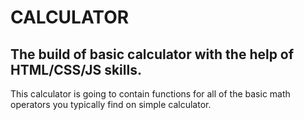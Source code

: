 # CALCULATOR

## The build of basic calculator with the help of HTML/CSS/JS skills.

This calculator is going to contain functions for all of the basic math operators you typically find on simple calculator.
